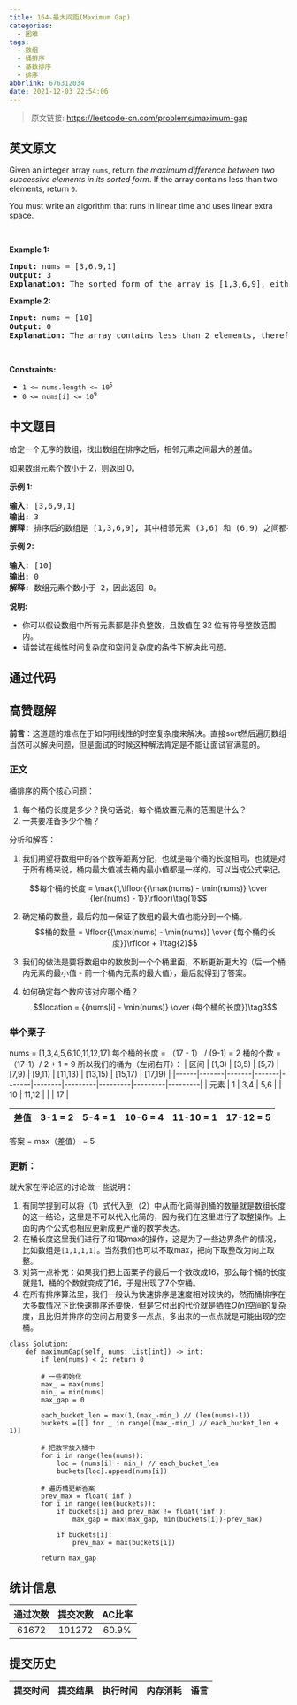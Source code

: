 ```yaml
---
title: 164-最大间距(Maximum Gap)
categories:
  - 困难
tags:
  - 数组
  - 桶排序
  - 基数排序
  - 排序
abbrlink: 676312034
date: 2021-12-03 22:54:06
---
```


> 原文链接: https://leetcode-cn.com/problems/maximum-gap


## 英文原文
<div><p>Given an integer array <code>nums</code>, return <em>the maximum difference between two successive elements in its sorted form</em>. If the array contains less than two elements, return <code>0</code>.</p>

<p>You must write an algorithm that runs in linear time and uses linear extra space.</p>

<p>&nbsp;</p>
<p><strong>Example 1:</strong></p>

<pre>
<strong>Input:</strong> nums = [3,6,9,1]
<strong>Output:</strong> 3
<strong>Explanation:</strong> The sorted form of the array is [1,3,6,9], either (3,6) or (6,9) has the maximum difference 3.
</pre>

<p><strong>Example 2:</strong></p>

<pre>
<strong>Input:</strong> nums = [10]
<strong>Output:</strong> 0
<strong>Explanation:</strong> The array contains less than 2 elements, therefore return 0.
</pre>

<p>&nbsp;</p>
<p><strong>Constraints:</strong></p>

<ul>
	<li><code>1 &lt;= nums.length &lt;= 10<sup>5</sup></code></li>
	<li><code>0 &lt;= nums[i] &lt;= 10<sup>9</sup></code></li>
</ul>
</div>

## 中文题目
<div><p>给定一个无序的数组，找出数组在排序之后，相邻元素之间最大的差值。</p>

<p>如果数组元素个数小于 2，则返回 0。</p>

<p><strong>示例&nbsp;1:</strong></p>

<pre><strong>输入:</strong> [3,6,9,1]
<strong>输出:</strong> 3
<strong>解释:</strong> 排序后的数组是 [1,3,6,9]<strong><em>, </em></strong>其中相邻元素 (3,6) 和 (6,9) 之间都存在最大差值 3。</pre>

<p><strong>示例&nbsp;2:</strong></p>

<pre><strong>输入:</strong> [10]
<strong>输出:</strong> 0
<strong>解释:</strong> 数组元素个数小于 2，因此返回 0。</pre>

<p><strong>说明:</strong></p>

<ul>
	<li>你可以假设数组中所有元素都是非负整数，且数值在 32 位有符号整数范围内。</li>
	<li>请尝试在线性时间复杂度和空间复杂度的条件下解决此问题。</li>
</ul>
</div>

## 通过代码
<RecoDemo>
</RecoDemo>


## 高赞题解
**前言**：这道题的难点在于如何用线性的时空复杂度来解决。直接sort然后遍历数组当然可以解决问题，但是面试的时候这种解法肯定是不能让面试官满意的。

### 正文
桶排序的两个核心问题：
1. 每个桶的长度是多少？换句话说，每个桶放置元素的范围是什么？
2. 一共要准备多少个桶？

分析和解答：
1. 我们期望将数组中的各个数等距离分配，也就是每个桶的长度相同，也就是对于所有桶来说，桶内最大值减去桶内最小值都是一样的。可以当成公式来记。

$$每个桶的长度 = \max(1,\lfloor{{\max(nums) - \min(nums)} \over {len(nums) - 1}}\rfloor)\tag{1}$$ 

2. 确定桶的数量，最后的加一保证了数组的最大值也能分到一个桶。
$$桶的数量 = \lfloor{{\max(nums) - \min(nums)} \over {每个桶的长度}}\rfloor + 1\tag{2}$$



3. 我们的做法是要将数组中的数放到一个个桶里面，不断更新更大的（后一个桶内元素的最小值 - 前一个桶内元素的最大值），最后就得到了答案。

4. 如何确定每个数应该对应哪个桶？
$$location = {{nums[i] - \min(nums)} \over {每个桶的长度}}\tag3$$

### 举个栗子
nums = [1,3,4,5,6,10,11,12,17]
每个桶的长度 = （17 - 1） / (9-1) = 2
桶的个数 = （17-1）/ 2 + 1 = 9
所以我们的桶为（左闭右开）：
| 区间 | [1,3) | [3,5) | [5,7) | [7,9) | [9,11) | [11,13) | [13,15) | [15,17) | [17,19) |
|------|-------|-------|-------|-------|--------|---------|---------|---------|---------|
| 元素 | 1     | 3,4   | 5,6   |       | 10     | 11,12   |         |         | 17      |

| 差值 | 3-1 = 2 | 5-4 = 1 | 10-6 = 4 | 11-10 = 1 | 17-12 = 5 | 
|------|-------|-------|-------|-------|--------|
答案 = max（差值） = 5

### 更新：
就大家在评论区的讨论做一些说明：
1. 有同学提到可以将（1）式代入到（2）中从而化简得到桶的数量就是数组长度的这一结论，这里是不可以代入化简的，因为我们在这里进行了取整操作。上面的两个公式也相应更新成更严谨的数学表达。
2. 在桶长度这里我们进行了和1取max的操作，这是为了一些边界条件的情况，比如数组是`[1,1,1,1]`。当然我们也可以不取max，把向下取整改为向上取整。
2. 对第一点补充：如果我们把上面栗子的最后一个数改成16，那么每个桶的长度就是1，桶的个数就变成了16，于是出现了7个空桶。
3. 在所有排序算法里，我们一般认为快速排序是速度相对较快的，然而桶排序在大多数情况下比快速排序还要快，但是它付出的代价就是牺牲$O(n)$空间的复杂度，且比归并排序的空间占用要多一点点，多出来的一点点就是可能出现的空桶。

```
class Solution:
    def maximumGap(self, nums: List[int]) -> int:
        if len(nums) < 2: return 0
        
        # 一些初始化
        max_ = max(nums)
        min_ = min(nums)
        max_gap = 0
        
        each_bucket_len = max(1,(max_-min_) // (len(nums)-1))
        buckets =[[] for _ in range((max_-min_) // each_bucket_len + 1)]
        
        # 把数字放入桶中
        for i in range(len(nums)):
            loc = (nums[i] - min_) // each_bucket_len
            buckets[loc].append(nums[i])
        
        # 遍历桶更新答案
        prev_max = float('inf')
        for i in range(len(buckets)):
            if buckets[i] and prev_max != float('inf'):
                max_gap = max(max_gap, min(buckets[i])-prev_max)
            
            if buckets[i]:
                prev_max = max(buckets[i])
                
        return max_gap
```


## 统计信息
| 通过次数 | 提交次数 | AC比率 |
| :------: | :------: | :------: |
|    61672    |    101272    |   60.9%   |

## 提交历史
| 提交时间 | 提交结果 | 执行时间 |  内存消耗  | 语言 |
| :------: | :------: | :------: | :--------: | :--------: |
